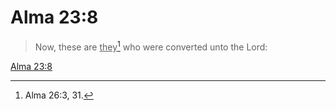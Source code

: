 # Alma 23:8

> Now, these are <u>they</u>[^a] who were converted unto the Lord:

[Alma 23:8](https://www.churchofjesuschrist.org/study/scriptures/bofm/alma/23?lang=eng&id=p8#p8)


[^a]: Alma 26:3, 31.
